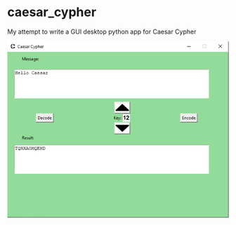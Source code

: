 # caesar_cypher
My attempt to write a GUI desktop python app for Caesar Cypher

![Alt text](https://github.com/K1ck4Cheat/caesar_cypher/blob/main/screenshot.png?raw=true "Title")

